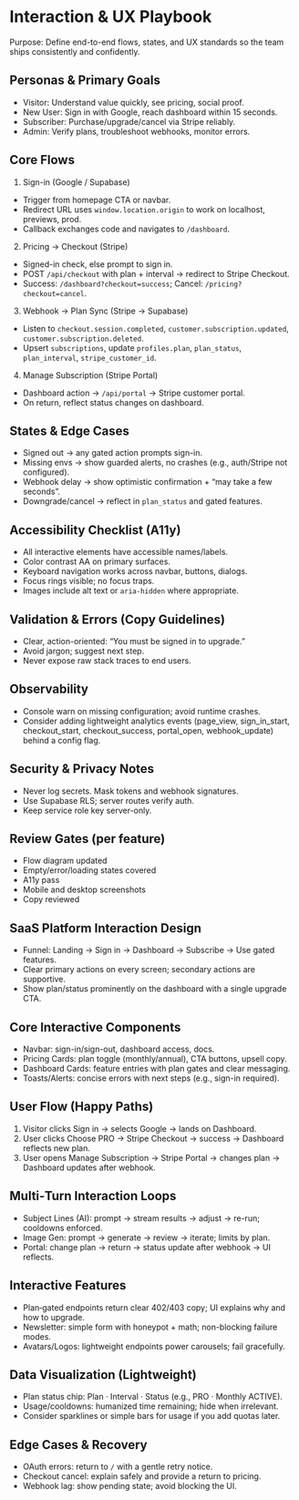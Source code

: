 # Interaction & UX Playbook

Purpose: Define end-to-end flows, states, and UX standards so the team ships consistently and confidently.

## Personas & Primary Goals
- Visitor: Understand value quickly, see pricing, social proof.
- New User: Sign in with Google, reach dashboard within 15 seconds.
- Subscriber: Purchase/upgrade/cancel via Stripe reliably.
- Admin: Verify plans, troubleshoot webhooks, monitor errors.

## Core Flows
1) Sign-in (Google / Supabase)
- Trigger from homepage CTA or navbar.
- Redirect URL uses `window.location.origin` to work on localhost, previews, prod.
- Callback exchanges code and navigates to `/dashboard`.

2) Pricing → Checkout (Stripe)
- Signed-in check, else prompt to sign in.
- POST `/api/checkout` with plan + interval → redirect to Stripe Checkout.
- Success: `/dashboard?checkout=success`; Cancel: `/pricing?checkout=cancel`.

3) Webhook → Plan Sync (Stripe → Supabase)
- Listen to `checkout.session.completed`, `customer.subscription.updated`, `customer.subscription.deleted`.
- Upsert `subscriptions`, update `profiles.plan`, `plan_status`, `plan_interval`, `stripe_customer_id`.

4) Manage Subscription (Stripe Portal)
- Dashboard action → `/api/portal` → Stripe customer portal.
- On return, reflect status changes on dashboard.

## States & Edge Cases
- Signed out → any gated action prompts sign-in.
- Missing envs → show guarded alerts, no crashes (e.g., auth/Stripe not configured).
- Webhook delay → show optimistic confirmation + “may take a few seconds”.
- Downgrade/cancel → reflect in `plan_status` and gated features.

## Accessibility Checklist (A11y)
- All interactive elements have accessible names/labels.
- Color contrast AA on primary surfaces.
- Keyboard navigation works across navbar, buttons, dialogs.
- Focus rings visible; no focus traps.
- Images include alt text or `aria-hidden` where appropriate.

## Validation & Errors (Copy Guidelines)
- Clear, action-oriented: “You must be signed in to upgrade.”
- Avoid jargon; suggest next step.
- Never expose raw stack traces to end users.

## Observability
- Console warn on missing configuration; avoid runtime crashes.
- Consider adding lightweight analytics events (page_view, sign_in_start, checkout_start, checkout_success, portal_open, webhook_update) behind a config flag.

## Security & Privacy Notes
- Never log secrets. Mask tokens and webhook signatures.
- Use Supabase RLS; server routes verify auth.
- Keep service role key server-only.

## Review Gates (per feature)
- Flow diagram updated
- Empty/error/loading states covered
- A11y pass
- Mobile and desktop screenshots
- Copy reviewed

## SaaS Platform Interaction Design
- Funnel: Landing → Sign in → Dashboard → Subscribe → Use gated features.
- Clear primary actions on every screen; secondary actions are supportive.
- Show plan/status prominently on the dashboard with a single upgrade CTA.

## Core Interactive Components
- Navbar: sign-in/sign-out, dashboard access, docs.
- Pricing Cards: plan toggle (monthly/annual), CTA buttons, upsell copy.
- Dashboard Cards: feature entries with plan gates and clear messaging.
- Toasts/Alerts: concise errors with next steps (e.g., sign-in required).

## User Flow (Happy Paths)
1) Visitor clicks Sign in → selects Google → lands on Dashboard.
2) User clicks Choose PRO → Stripe Checkout → success → Dashboard reflects new plan.
3) User opens Manage Subscription → Stripe Portal → changes plan → Dashboard updates after webhook.

## Multi‑Turn Interaction Loops
- Subject Lines (AI): prompt → stream results → adjust → re-run; cooldowns enforced.
- Image Gen: prompt → generate → review → iterate; limits by plan.
- Portal: change plan → return → status update after webhook → UI reflects.

## Interactive Features
- Plan‑gated endpoints return clear 402/403 copy; UI explains why and how to upgrade.
- Newsletter: simple form with honeypot + math; non-blocking failure modes.
- Avatars/Logos: lightweight endpoints power carousels; fail gracefully.

## Data Visualization (Lightweight)
- Plan status chip: Plan · Interval · Status (e.g., PRO · Monthly ACTIVE).
- Usage/cooldowns: humanized time remaining; hide when irrelevant.
- Consider sparklines or simple bars for usage if you add quotas later.

## Edge Cases & Recovery
- OAuth errors: return to `/` with a gentle retry notice.
- Checkout cancel: explain safely and provide a return to pricing.
- Webhook lag: show pending state; avoid blocking the UI.

